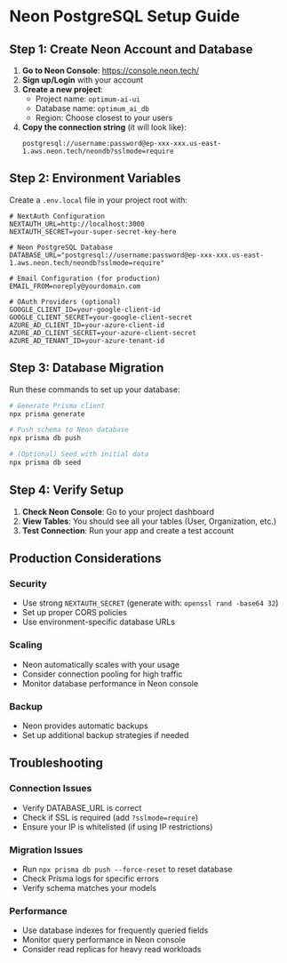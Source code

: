 # Neon PostgreSQL Setup Guide

## Step 1: Create Neon Account and Database

1. **Go to Neon Console**: https://console.neon.tech/
2. **Sign up/Login** with your account
3. **Create a new project**:
   - Project name: `optimum-ai-ui`
   - Database name: `optimum_ai_db`
   - Region: Choose closest to your users
4. **Copy the connection string** (it will look like):
   ```
   postgresql://username:password@ep-xxx-xxx.us-east-1.aws.neon.tech/neondb?sslmode=require
   ```

## Step 2: Environment Variables

Create a `.env.local` file in your project root with:

```env
# NextAuth Configuration
NEXTAUTH_URL=http://localhost:3000
NEXTAUTH_SECRET=your-super-secret-key-here

# Neon PostgreSQL Database
DATABASE_URL="postgresql://username:password@ep-xxx-xxx.us-east-1.aws.neon.tech/neondb?sslmode=require"

# Email Configuration (for production)
EMAIL_FROM=noreply@yourdomain.com

# OAuth Providers (optional)
GOOGLE_CLIENT_ID=your-google-client-id
GOOGLE_CLIENT_SECRET=your-google-client-secret
AZURE_AD_CLIENT_ID=your-azure-client-id
AZURE_AD_CLIENT_SECRET=your-azure-client-secret
AZURE_AD_TENANT_ID=your-azure-tenant-id
```

## Step 3: Database Migration

Run these commands to set up your database:

```bash
# Generate Prisma client
npx prisma generate

# Push schema to Neon database
npx prisma db push

# (Optional) Seed with initial data
npx prisma db seed
```

## Step 4: Verify Setup

1. **Check Neon Console**: Go to your project dashboard
2. **View Tables**: You should see all your tables (User, Organization, etc.)
3. **Test Connection**: Run your app and create a test account

## Production Considerations

### Security
- Use strong `NEXTAUTH_SECRET` (generate with: `openssl rand -base64 32`)
- Set up proper CORS policies
- Use environment-specific database URLs

### Scaling
- Neon automatically scales with your usage
- Consider connection pooling for high traffic
- Monitor database performance in Neon console

### Backup
- Neon provides automatic backups
- Set up additional backup strategies if needed

## Troubleshooting

### Connection Issues
- Verify DATABASE_URL is correct
- Check if SSL is required (add `?sslmode=require`)
- Ensure your IP is whitelisted (if using IP restrictions)

### Migration Issues
- Run `npx prisma db push --force-reset` to reset database
- Check Prisma logs for specific errors
- Verify schema matches your models

### Performance
- Use database indexes for frequently queried fields
- Monitor query performance in Neon console
- Consider read replicas for heavy read workloads

